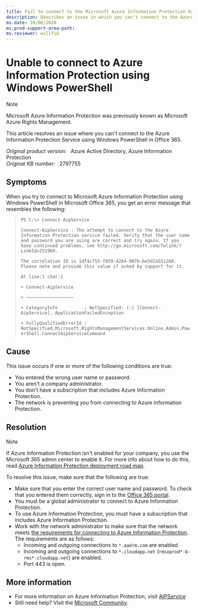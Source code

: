 ```yaml
---
title: Fail to connect to the Microsoft Azure Information Protection by using Windows PowerShell with error (The attempt to connect to the Windows Azure AD Rights Management
description: Describes an issue in which you can't connect to the Azure Information Protection by using Windows PowerShell in Office 365. Provides a resolution.
ms.date: 10/06/2020
ms.prod-support-area-path: 
ms.reviewer: willfid
---
```

# Unable to connect to Azure Information Protection using Windows PowerShell

> [!NOTE]
> Microsoft Azure Information Protection was previously known as Microsoft Azure Rights Management.

This article resolves an issue where you can't connect to the Azure Information Protection Service using Windows PowerShell in Office 365.

_Original product version:_ &nbsp; Azure Active Directory, Azure Information Protection  
_Original KB number:_ &nbsp; 2797755

## Symptoms

When you try to connect to Microsoft Azure Information Protection using Windows PowerShell in Microsoft Office 365, you get an error message that resembles the following:

> `PS C:\> Connect-AipService`
>
> `Connect-AipService : The attempt to connect to the Azure Information Protection service failed. Verify that the user name and password you are using are correct and try again. If you have continued problems, see http://go.microsoft.com/fwlink/?LinkId=251909.`
>
> `The correlation ID is 1df4c755-f859-4284-907b-be5d2a551260. Please note and provide this value if asked by support for it.`
>
> `At line:1 char:1`
>
> `+ Connect-AipService`
>
> `+ ~~~~~~~~~~~~~~~~~~`
>
> `+ CategoryInfo          : NotSpecified: (:) [Connect-AipService], ApplicationFailedException`
>
> `+ FullyQualifiedErrorId : NotSpecified,Microsoft.RightsManagementServices.Online.Admin.PowerShell.ConnectAipServiceCommand`

## Cause

This issue occurs if one or more of the following conditions are true:

- You entered the wrong user name or password.
- You aren't a company administrator.
- You don't have a subscription that includes Azure Information Protection.
- The network is preventing you from connecting to Azure Information Protection.

## Resolution

> [!NOTE]
> If Azure Information Protection isn't enabled for your company, you use the Microsoft 365 admin center to enable it. For more info about how to do this, read [Azure Information Protection deployment road map](/azure/information-protection/deployment-roadmap).

To resolve this issue, make sure that the following are true:

- Make sure that you enter the correct user name and password. To check that you entered them correctly, sign in to the [Office 365 portal](https://portal.office.com).
- You must be a global administrator to connect to Azure Information Protection.
- To use Azure Information Protection, you must have a subscription that includes Azure Information Protection.
- Work with the network administrator to make sure that the network meets [the requirements for connecting to Azure Information Protection](https://docs.microsoft.com/azure/information-protection/requirements#firewalls-and-network-infrastructure). The requirements are as follows:
  - Incoming and outgoing connections to `*.aadrm.com` are enabled.
  - Incoming and outgoing connections to `*.cloudapp.net` (`rmsoprod*-b-rms*.cloudapp.net`) are enabled.
  - Port 443 is open.

## More information

- For more information on Azure Information Protection, visit [AIPService](https://docs.microsoft.com/powershell/module/aipservice/?view=azureipps)
- Still need help? Visit the [Microsoft Community](https://answers.microsoft.com/).
